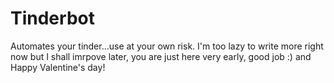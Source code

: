 # Tinderbot

Automates your tinder...use at your own risk. I'm too lazy to write more 
right now but I shall imrpove later, you are just here very early, good 
job :) and Happy Valentine's day!

